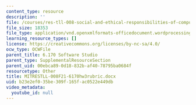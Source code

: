 ```yaml
---
content_type: resource
description: ''
file: /courses/res-tll-008-social-and-ethical-responsibilities-of-computing-serc-fall-2021/b23e2ef035be309f165fac0522e449db_MITRESTLL-008F21-6170hw3rubric.docx
file_size: 18353
file_type: application/vnd.openxmlformats-officedocument.wordprocessingml.document
learning_resource_types: []
license: https://creativecommons.org/licenses/by-nc-sa/4.0/
ocw_type: OCWFile
parent_title: 6.170 Software Studio
parent_type: SupplementalResourceSection
parent_uid: 00ebca89-0d18-832b-af40-78795ba0684f
resourcetype: Other
title: MITRESTLL-008F21-6170hw3rubric.docx
uid: b23e2ef0-35be-309f-165f-ac0522e449db
video_metadata:
  youtube_id: null
---
```

